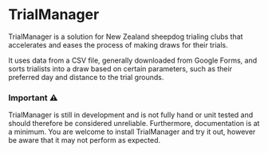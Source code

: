 # TrialManager
TrialManager is a solution for New Zealand sheepdog trialing clubs that accelerates and eases the process of making draws for their trials.

It uses data from a CSV file, generally downloaded from Google Forms, and sorts trialists into a draw based on certain parameters, such as their preferred day and distance to the trial grounds.

### Important :warning:
TrialManager is still in development and is not fully hand or unit tested and should therefore be considered unreliable. Furthermore, documentation is at a minimum. You are welcome to install TrialManager and try it out, however be aware that it may not perform as expected.
